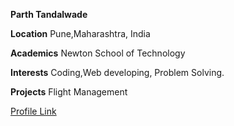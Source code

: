 **Parth Tandalwade**

**Location**
Pune,Maharashtra, India

**Academics**
Newton School of Technology

**Interests**
Coding,Web developing, Problem Solving.



**Projects**
Flight Management

[Profile Link](https://github.com/KhanjarSingh)
